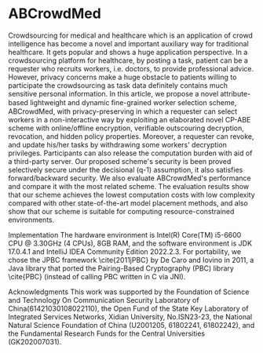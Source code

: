 # ABCrowdMed
Crowdsourcing for medical and healthcare which is an application of crowd intelligence has become a novel and important auxiliary way for traditional healthcare.
It gets popular and shows a huge application perspective. In a crowdsourcing platform for healthcare, by posting a task, patient can be a requester who recruits
workers, i.e. doctors, to provide professional advice. However, privacy concerns make a huge obstacle to patients willing to participate the crowdsourcing as 
task data definitely contains much sensitive personal information. In this article, we propose a novel attribute-based lightweight and dynamic ﬁne-grained 
worker selection scheme, ABCrowdMed, with privacy-preserving in which a requester can select workers in a non-interactive way by exploiting an elaborated novel 
CP-ABE scheme with online/offline encryption, verifiable outscouring decryption, revocation, and hidden policy properties. Moreover, a requester can revoke, 
and update his/her tasks by withdrawing some workers' decryption privileges. Participants can also release the computation burden with aid of a third-party 
server. Our proposed scheme's security is been proved selectively secure under the decisional (q-1) assumption, it also satisfies forward/backward security.
We also evaluate ABCrowdMed's performance and compare it with the most related scheme. The evaluation results show that our scheme achieves the lowest 
computation costs with low complexity compared with other state-of-the-art model placement methods, and also show that our scheme is suitable for computing 
resource-constrained environments.


Implementation
The hardware environment is Intel(R) Core(TM) i5-6600 CPU @ 3.30GHz (4 CPUs), 8GB RAM, and the software environment is JDK 17.0.4.1 and IntelliJ IDEA Community Edition 2022.2.3. For portability, we chose the JPBC framework \cite{2011jPBC} by De Caro and Iovino in 2011, a Java library that ported the Pairing-Based Cryptography (PBC) library \cite{PBC} (instead of calling PBC written in C via JNI).


Acknowledgments
This work was supported by the Foundation of Science and Technology On Communication Security 
Laboratory of China(61421030108022110), the Open Fund of the State Key Laboratory of Integrated Services Networks, Xidian University, No.ISN23-23, the National Natural Science Foundation of China (U2001205, 61802241, 61802242), and the Fundamental Research Funds for the Central Universities (GK202007031).
